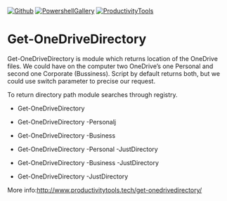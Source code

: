 ﻿[![Github](http://cdn.productivitytools.tech/Github40px.png)](https://github.com/pwujczyk/ProductivityTools.PSGetOneDriveDirectory/)
 [![PowershellGallery](http://cdn.productivitytools.tech/Powershell40px.png)](http://www.wp.pl/)
 [![ProductivityTools](http://cdn.productivitytools.tech/Blog40px.png)](http://www.wp.pl/)
 
 
 
 # Get-OneDriveDirectory
Get-OneDriveDirectory is module which returns location of the OneDrive files. We could have on the computer two OneDrive’s one Personal and second one Corporate (Bussiness). Script by default returns both, but we could use switch parameter to precise our request.

To return directory path module searches through registry.



- Get-OneDriveDirectory

- Get-OneDriveDirectory -Personalj

- Get-OneDriveDirectory -Business

- Get-OneDriveDirectory -Personal -JustDirectory
- Get-OneDriveDirectory -Business -JustDirectory

- Get-OneDriveDirectory -JustDirectory



More info:http://www.productivitytools.tech/get-onedrivedirectory/
